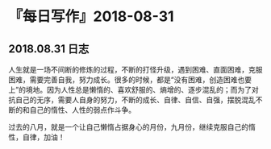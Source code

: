 # 『每日写作』2018-08-31
## 2018.08.31  日志

人生就是一场不间断的修炼的过程，不断的打怪升级，遇到困难、直面困难，克服困难，需要完善自我，努力成长。很多的时候，都是“没有困难，创造困难也要上”的境地。因为人性总是懒惰的、喜欢舒服的、熵增的、逐步混乱的；而为了对抗自己的无序，需要人自身的努力，不断的成长、自律、自信、自强，摆脱混乱不断的和自己的惰性、人性的弱点作斗争。

过去的八月，就是一个让自己懒惰占据身心的月份，九月份，继续克服自己的惰性，自律，加油！